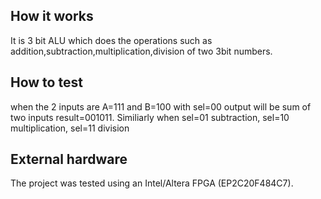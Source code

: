 <!---

This file is used to generate your project datasheet. Please fill in the information below and delete any unused
sections.

You can also include images in this folder and reference them in the markdown. Each image must be less than
512 kb in size, and the combined size of all images must be less than 1 MB.
-->

## How it works

It is 3 bit ALU which does the operations such as addition,subtraction,multiplication,division of two 3bit numbers.

## How to test

when the 2 inputs are A=111 and B=100 with sel=00 output will be sum of two inputs result=001011. Similiarly when sel=01 subtraction, sel=10 multiplication, sel=11 division

## External hardware

The project was tested using an Intel/Altera FPGA (EP2C20F484C7).
